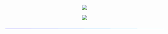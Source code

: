 <p align="center">
  <a href="https://github.com/Jun-Hua-Lee">
    <img src="https://readme-typing-svg.herokuapp.com?font=Oxanium&size=30&pause=1000&color=0000FF&center=true&vCenter=true&repeat=false&width=435&height=38&lines=%F0%9F%91%8BHi%2C+I'm+Jun+Hua!" /></a>
</p>

<p align="center">
  <a href="https://github.com/Jun-Hua-Lee">
    <img src="https://readme-typing-svg.herokuapp.com?font=Oxanium&size=30&pause=1000&color=0000FF&center=true&vCenter=true&width=485&height=38&lines=A+Computer+Engineering+Student;Passionate+about+Cyber+Security" /></a>
</p>

![neonLine](https://github.com/Jun-Hua-Lee/Jun-Hua-Lee/raw/main/Assets/neonLine.gif)

